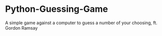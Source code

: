 # Python-Guessing-Game
A simple game against a computer to guess a number of your choosing, ft. Gordon Ramsay
